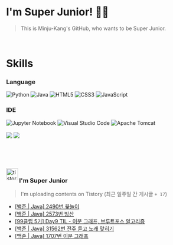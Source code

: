 
# I'm Super Junior! 🐱‍🏍
  > This is Minju-Kang's GitHub, who wants to be Super Junior.

<br>

<h1>Skills</h1>
<h3>Language</h3>
<div sytle="display:inline;">
<img alt="Python" src="https://img.shields.io/badge/Python-3776AB?style=flat-square&logo=Python&logoColor=white"/>
<img alt="Java" src="https://img.shields.io/badge/JAVA-007396?style=flat-square&logo=Java&logoColor=white"/>
<img alt="HTML5" src="https://img.shields.io/badge/HTML5-E34F26?style=flat-square&logo=HTML5&logoColor=white"/>
<img alt="CSS3" src="https://img.shields.io/badge/CSS3-1572B6?style=flat-square&logo=CSS3&logoColor=white"/>
<img alt="JavaScript" src="https://img.shields.io/badge/JavaScript-F7DF1E?style=flat-square&logo=JavaScript&logoColor=black"/>
</div>
<h3>IDE</h3>
<div sytle="display:inline;">
<img alt="Jupyter Notebook" src="https://img.shields.io/badge/Jupyter-F37626?style=flat-square&logo=Jupyter&logoColor=white"/>
<img alt="Visual Studio Code" src="https://img.shields.io/badge/Visual Studio Code-007ACC?style=flat-square&logo=Visual Studio Code&logoColor=white"/>
<img alt="Apache Tomcat" src="https://img.shields.io/badge/Apache Tomcat-F8DC75?style=flat-square&logo=Apache Tomcat&logoColor=black"/>
</div>
<br>

<img src="https://github-readme-stats.vercel.app/api/top-langs/?username=minjukang727" >
<img src="https://github-readme-stats.vercel.app/api?username=MinjuKang727&show_icons=true&theme=radical">

<br><br>


<br>

<img src="https://github.com/MinjuKang727/MinjuKang727/assets/108849480/0ac49170-7c8c-4c99-b0e5-86c414fc591c" alt="tistory-icon_IamSuperJunior" width="32px" align="left">

###  I'm Super Junior
  > I'm uploading contents on Tistory  (최근 일주일 간 게시글 `+ 17`)  

- <a href="https://ajtwltsk.tistory.com/364"> [백준 | Java] 2490번 윷놀이 </a><br>  
- <a href="https://ajtwltsk.tistory.com/363"> [백준 | Java] 2573번 빙산 </a><br>  
- <a href="https://ajtwltsk.tistory.com/362"> [99클럽 5기] Day9 TIL - 이분 그래프, 브루트포스 알고리즘 </a><br>  
- <a href="https://ajtwltsk.tistory.com/361"> [백준 | Java] 31562번 전주 듣고 노래 맞히기 </a><br>  
- <a href="https://ajtwltsk.tistory.com/360"> [백준 | Java] 1707번 이분 그래프 </a><br>  

